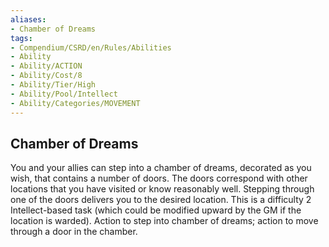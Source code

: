 ```yaml
---
aliases:
- Chamber of Dreams
tags:
- Compendium/CSRD/en/Rules/Abilities
- Ability
- Ability/ACTION
- Ability/Cost/8
- Ability/Tier/High
- Ability/Pool/Intellect
- Ability/Categories/MOVEMENT
---
```


  
## Chamber of Dreams  
You and your allies can step into a chamber of dreams, decorated as you wish, that contains a number of doors. The doors correspond with other locations that you have visited or know reasonably well. Stepping through one of the doors delivers you to the desired location. This is a difficulty 2 Intellect-based task (which could be modified upward by the GM if the location is warded). Action to step into chamber of dreams; action to move through a door in the chamber. 
